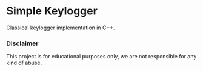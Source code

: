 # Simple Keylogger
Classical keylogger implementation in C++.

### Disclaimer
This project is for educational purposes only, we are not responsible for any kind of abuse.